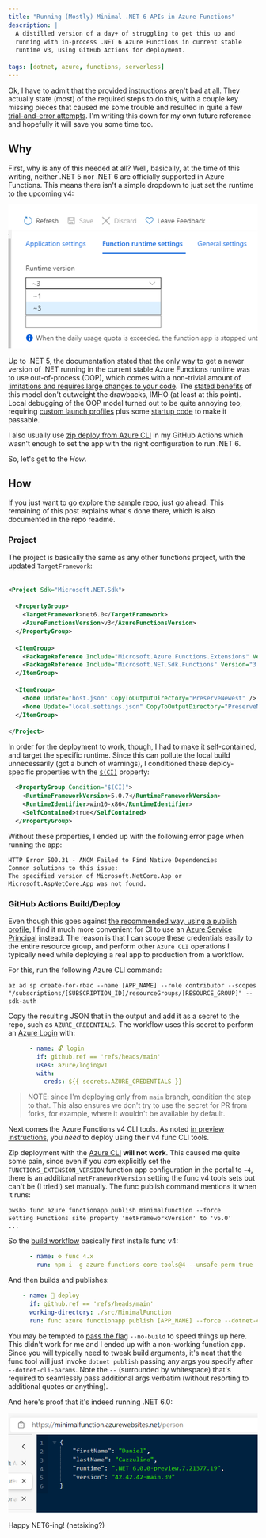 ```yaml
---
title: "Running (Mostly) Minimal .NET 6 APIs in Azure Functions"
description: |
  A distilled version of a day+ of struggling to get this up and 
  running with in-process .NET 6 Azure Functions in current stable 
  runtime v3, using GitHub Actions for deployment.

tags: [dotnet, azure, functions, serverless]
---
```


Ok, I have to admit that the [provided instructions](https://github.com/Azure/Azure-Functions/wiki/V4-early-preview#net-60-in-process) aren't bad at all. 
They actually state (most) of the required steps to do this, with a couple key missing pieces that 
caused me some trouble and resulted in quite a few 
[trial-and-error attempts](https://github.com/kzu/MinimalFunctions/commits/main). I'm writing this 
down for my own future reference and hopefully it will save you some time too.

## Why 

First, why is any of this needed at all? Well, basically, at the time of this writing, neither 
.NET 5 nor .NET 6 are officially supported in Azure Functions. This means there isn't a simple 
dropdown to just set the runtime to the upcoming v4:

![screenshot of functions runtime settings page](/img/net6functions-runtimeversion.png)

Up to .NET 5, the documentation stated that the only way to get a newer version of .NET running 
in the current stable Azure Functions runtime was to use out-of-process (OOP), which comes with a 
non-trivial amount of [limitations and requires large changes to your code](https://docs.microsoft.com/en-us/azure/azure-functions/dotnet-isolated-process-guide#logging). The 
[stated benefits](https://docs.microsoft.com/en-us/azure/azure-functions/dotnet-isolated-process-guide?tabs=browser&pivots=development-environment-vs#benefits-of-running-out-of-process) of this model 
don't outweight the drawbacks, IMHO (at least at this point). Local debugging of the OOP model 
turned out to be quite annoying too, requiring [custom launch profiles](https://github.com/kzu/MinimalFunctions/blob/57ffd73/src/DefaultFunc/Properties/launchSettings.json) 
plus some [startup code](https://github.com/kzu/MinimalFunctions/blob/57ffd73/src/DefaultFunc/Program.cs#L24-L25) 
to make it passable. 

I also usually use [zip deploy from Azure CLI](https://docs.microsoft.com/en-us/azure/azure-functions/deployment-zip-push#cli) in my GitHub Actions which wasn't enough to set the app with the right 
configuration to run .NET 6. 

So, let's get to the *How*.

## How

If you just want to go explore the [sample repo](https://github.com/kzu/MinimalFunctions), just go ahead. 
This remaining of this post explains what's done there, which is also documented in the repo readme.

### Project

The project is basically the same as any other functions project, with the updated `TargetFramework`:

```xml

<Project Sdk="Microsoft.NET.Sdk">

  <PropertyGroup>
    <TargetFramework>net6.0</TargetFramework>
    <AzureFunctionsVersion>v3</AzureFunctionsVersion>
  </PropertyGroup>

  <ItemGroup>
    <PackageReference Include="Microsoft.Azure.Functions.Extensions" Version="1.1.0" />
    <PackageReference Include="Microsoft.NET.Sdk.Functions" Version="3.0.11" />
  </ItemGroup>

  <ItemGroup>
    <None Update="host.json" CopyToOutputDirectory="PreserveNewest" />
    <None Update="local.settings.json" CopyToOutputDirectory="PreserveNewest" CopyToPublishDirectory="Never" />
  </ItemGroup>

</Project>
```

In order for the deployment to work, though, I had to make it self-contained, and target the specific 
runtime. Since this can pollute the local build unnecessarily (got a bunch of warnings), I conditioned 
these deploy-specific properties with the [`$(CI)`](https://github.com/kzu/til/blob/master/msbuild/detect-ci-builds-for-every-ci-system.md) property:

```xml
  <PropertyGroup Condition="$(CI)">
    <RuntimeFrameworkVersion>5.0.7</RuntimeFrameworkVersion>
    <RuntimeIdentifier>win10-x86</RuntimeIdentifier>
    <SelfContained>true</SelfContained>
  </PropertyGroup>
```

Without these properties, I ended up with the following error page when running the app:

```
HTTP Error 500.31 - ANCM Failed to Find Native Dependencies
Common solutions to this issue:
The specified version of Microsoft.NetCore.App or Microsoft.AspNetCore.App was not found.
```


### GitHub Actions Build/Deploy

Even though this goes against [the recommended way, using a publish profile](https://docs.microsoft.com/en-us/azure/azure-functions/functions-how-to-github-actions?tabs=dotnet#generate-deployment-credentials), I 
find it much more convenient for CI to use an [Azure Service Principal](https://github.com/Azure/functions-action#using-azure-service-principal-for-rbac-as-deployment-credential) instead. 
The reason is that I can scope these credentials easily to the entire resource group, and perform 
other `Azure CLI` operations I typically need while deploying a real app to production from a 
workflow. 

For this, run the following Azure CLI command:

```
az ad sp create-for-rbac --name [APP_NAME] --role contributor --scopes "/subscriptions/[SUBSCRIPTION_ID]/resourceGroups/[RESOURCE_GROUP]" --sdk-auth
```

Copy the resulting JSON that in the output and add it as a secret to the repo, such as `AZURE_CREDENTIALS`. 
The workflow uses this secret to perform an [Azure Login](https://github.com/marketplace/actions/azure-login) 
with:

```yml
      - name: 🔓 login
        if: github.ref == 'refs/heads/main'
        uses: azure/login@v1
        with:
          creds: ${{ secrets.AZURE_CREDENTIALS }}
```

> NOTE: since I'm deploying only from `main` branch, condition the step to that. This also ensures 
> we don't try to use the secret for PR from forks, for example, where it wouldn't be available by default.

Next comes the Azure Functions v4 CLI tools. As noted [in preview instructions](https://github.com/Azure/Azure-Functions/wiki/V4-early-preview#net-60-in-process), you *need* to deploy using their v4 func CLI tools. 

Zip deployment with the [Azure CLI](https://docs.microsoft.com/en-us/azure/azure-functions/deployment-zip-push#cli) **will not work**. This caused me quite some pain, since even if you 
*can* explicitly set the `FUNCTIONS_EXTENSION_VERSION` function app configuration in the portal 
to `~4`, there is an additional `netFrameworkVersion` setting the func v4 tools sets but can't 
be (I tried!) set manually. The func publish command mentions it when it runs:

```
pwsh> func azure functionapp publish minimalfunction --force
Setting Functions site property 'netFrameworkVersion' to 'v6.0'
...
```

So the [build workflow](https://github.com/kzu/MinimalFunctions/blob/main/.github/workflows/build.yml) 
basically first installs func v4:

```yml
      - name: ⚙ func 4.x
        run: npm i -g azure-functions-core-tools@4 --unsafe-perm true  
```

And then builds and publishes:

```yml
    - name: 🚀 deploy
      if: github.ref == 'refs/heads/main'
      working-directory: ./src/MinimalFunction
      run: func azure functionapp publish [APP_NAME] --force --dotnet-cli-params -- -c:Release
```

You may be tempted to [pass the flag](https://docs.microsoft.com/en-us/azure/azure-functions/functions-core-tools-reference?tabs=v2#func-azure-functionapp-publish) `--no-build` to speed things up here. 
This didn't work for me and I ended up with a non-working function app. Since you will typically need to 
tweak build arguments, it's neat that the func tool will just invoke `dotnet publish` passing any args you 
specify after `--dotnet-cli-params`. Note the ` -- ` (surrounded by whitespace) that's required to seamlessly 
pass additional args verbatim (without resorting to additional quotes or anything).

And here's proof that it's indeed running .NET 6.0:

![screenshot of running functions app with dotnet 6](/img/net6functions-running.png)


Happy NET6-ing! (netsixing?)